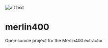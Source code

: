 ![alt text](https://drizzle.life/wp-content/uploads/2021/04/Drizzle-Merlin400-logo-white-on-trans-tight-crop2.png)
# merlin400
Open source project for the Merlin400 extractor
